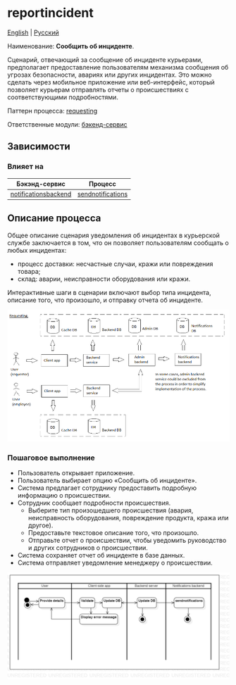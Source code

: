 # reportincident 

[English](reportincident.md) | [Русский](reportincident.ru.md)

Наименование: **Сообщить об инциденте**.

Сценарий, отвечающий за сообщение об инциденте курьерами, предполагает предоставление пользователям механизма сообщения об угрозах безопасности, авариях или других инцидентах.
Это можно сделать через мобильное приложение или веб-интерфейс, который позволяет курьерам отправлять отчеты о происшествиях с соответствующими подробностями.

Паттерн процесса: [requesting](../../processpatterns/requesting.ru.md)

Ответственные модули: [бэкенд-сервис](../../backend/systembackend.ru.md)

## Зависимости

### Влияет на

| Бэкэнд-сервис | Процесс |
| --- | ---- |
| [notificationsbackend](../../backend/notificationsbackend.ru.md) | [sendnotifications](../notificationsbackend/sendnotifications.ru.md) |

## Описание процесса

Общее описание сценария уведомления об инцидентах в курьерской службе заключается в том, что он позволяет пользователям сообщать о любых инцидентах:
- процесс доставки: несчастные случаи, кражи или повреждения товара;
- склад: аварии, неисправности оборудования или кражи.

Интерактивные шаги в сценарии включают выбор типа инцидента, описание того, что произошло, и отправку отчета об инциденте.

![requesting_overall](../../img/processpatterns/requesting_overall.png)

### Пошаговое выполнение

- Пользователь открывает приложение.
- Пользователь выбирает опцию «Сообщить об инциденте».
- Система предлагает сотруднику предоставить подробную информацию о происшествии.
- Сотрудник сообщает подробности происшествия.
     - Выберите тип произошедшего происшествия (авария, неисправность оборудования, повреждение продукта, кража или другое).
     - Предоставьте текстовое описание того, что произошло.
     - Отправьте отчет о происшествии, чтобы уведомить руководство и других сотрудников о происшествии.
- Система сохраняет отчет об инциденте в базе данных.
- Система отправляет уведомление менеджеру о происшествии.

![warehouse.reportincident](../../img/activitydiagrams/warehouse.reportincident.png)
